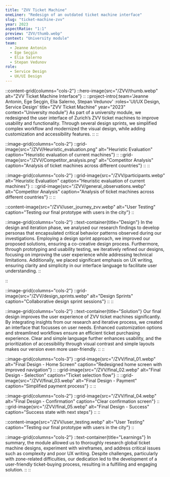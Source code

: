 ```yaml
---
title: "ZVV Ticket Machine"
oneLiner: "Redesign of an outdated ticket machine interface"
slug: "ticket-machine-zvv"
year: 2023
aspectRatio: "1:1"
preview: "ZVV/thumb.webp"
context: "University module"
team:
  - Jeanne Antonin
  - Ege Seçgin
  - Elia Salerno
  - Stepan Vedunov
role:
  - Service Design
  - UX/UI Design
---
```


<!-- ::hero-image{src="/ZVV/thumb.webp" alt="ZVV Ticket Machine Interface"}
:: -->

::content-grid{columns="cols-2"}
::hero-image{src="/ZVV/thumb.webp" alt="ZVV Ticket Machine Interface"}
::
::project-intro{:team='Jeanne Antonin, Ege Seçgin, Elia Salerno, Stepan Vedunov' :roles='UI/UX Design, Service Design' title="ZVV Ticket Machine" year="2023" context="University module"}
As part of a university module, we redesigned the user interface of Zurich’s ZVV ticket machines to improve usability and functionality. Through several design sprints, we simplified complex workflow and modernized the visual design, while adding customization and accessibility features.
::
::

<!-- ::image-grid{columns="cols-2"}

::text-container{title="Process/Discovery" width=""}
During the discovery phase, we focussed on conducting extensive research to understand how transportation ticket machines are designed and used across different countries. This process offered valuable insights into best practices and cases to avoid.
::

::content-image{src="/ZVV/competitors.webp" alt="Competitor Analysis" caption="Analysis of ticket machines across different countries"}
::
:: -->

::image-grid{columns="cols-2"}
::grid-image{src="/ZVV/Heuristic_evaluation.png" alt="Heuristic Evaluation" caption="Heuristic evaluation of current machines"}
::
::grid-image{src="/ZVV/Competitor_analysis.png" alt="Competitor Analysis" caption="Analysis of ticket machines across different countries"}
::
::

::image-grid{columns="cols-2"}
::grid-image{src="/ZVV/participants.webp" alt="Heuristic Evaluation" caption="Heuristic evaluation of current machines"}
::
::grid-image{src="/ZVV/general_observations.webp" alt="Competitor Analysis" caption="Analysis of ticket machines across different countries"}
::
::

::content-image{src="/ZVV/user_journey_zvv.webp" alt="User Testing" caption="Testing our final prototype with users in the city"}
::

<!-- ::grid-image{src="/ZVV/interviews.webp" alt="User Interviews" caption="Conducting user interviews"} -->
<!-- :: -->

::image-grid{columns="cols-2"}
::text-container{title="Design"}
In the design and iteration phase, we analysed our research findings to develop personas that encapsulated critical behavior patterns observed during our investigations. Employing a design sprint approach, we improved our proposed solutions, ensuring a co-creative design process. Furthermore, through prototyping and usability testing, we iteratively refined our designs, focusing on improving the user experience while addressing technical limitations. Additionally, we placed significant emphasis on UX writing, ensuring clarity and simplicity in our interface language to facilitate user understanding.
::

::

::image-grid{columns="cols-2"}
::grid-image{src="/ZVV/design_sprints.webp" alt="Design Sprints" caption="Collaborative design sprint sessions"}
::
::

::image-grid{columns="cols-2"}
::text-container{title="Solution"}
Our final design improves the user experience of ZVV ticket machines significantly. By integrating insights from our research and iterative process, we created an interface that focusses on user needs. Enhanced customization options and streamlined workflows ensure an efficient ticket purchasing experience. Clear and simple language further enhances usability, and the prioritization of accessibility through visual contrast and simple layouts makes our version even more user-friendly.
::
::

<!-- ::content-image{src="/ZVV/final_01.webp" alt="Final Design - Home Screen" caption="Redesigned home screen with improved navigation"}
:: -->

::image-grid{columns="cols-3"}
::grid-image{src="/ZVV/final_01.webp" alt="Final Design - Home Screen" caption="Redesigned home screen with improved navigation"}
::
::grid-image{src="/ZVV/final_02.webp" alt="Final Design - Selection" caption="Ticket selection flow"}
::
::grid-image{src="/ZVV/final_03.webp" alt="Final Design - Payment" caption="Simplified payment process"}
::
::

::image-grid{columns="cols-2"}
::grid-image{src="/ZVV/final_04.webp" alt="Final Design - Confirmation" caption="Clear confirmation screen"}
::
::grid-image{src="/ZVV/final_05.webp" alt="Final Design - Success" caption="Success state with next steps"}
::
::

::content-image{src="/ZVV/user_testing.webp" alt="User Testing" caption="Testing our final prototype with users in the city"}
::

::image-grid{columns="cols-2"}
::text-container{title="Learnings"}
In summary, the module allowed us to thoroughly research global ticket machine designs, experiment with wireframes, and address critical issues such as complexity and poor UX writing. Despite challenges, particularly with zone-related difficulties, our dedication led to the development of a user-friendly ticket-buying process, resulting in a fulfilling and engaging solution.
::
::
